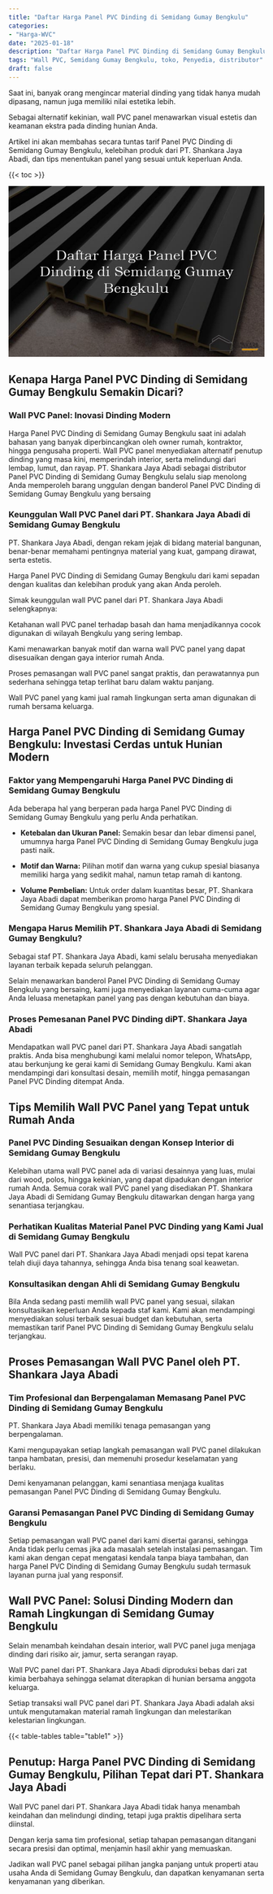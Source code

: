 ```yaml
---
title: "Daftar Harga Panel PVC Dinding di Semidang Gumay Bengkulu"
categories: 
- "Harga-WVC"
date: "2025-01-18"
description: "Daftar Harga Panel PVC Dinding di Semidang Gumay Bengkulu untuk tempat tinggal, kantor, dan gerai. Produk terbaik, variasi motif, warna menarik, beserta layanan penempatan oleh teknisi berpengalaman serta garansi resmi!|Layanan penyediaan Panel PVC Dinding di Semidang Gumay Bengkulu untuk kebutuhan rumah, office, maupun toko, dengan panel unggulan dan penempatan oleh teknisi berpengalaman dan kepastian resmi.|Solusi Panel PVC Dinding di Semidang Gumay Bengkulu yang terpercaya untuk rumah, perkantoran, dan ritel, bersama panel unggulan dan pemasangan oleh teknisi berpengalaman serta jaminan resmi.|Penjualan Panel PVC Dinding di Semidang Gumay Bengkulu untuk tempat tinggal, kantor, dan ritel, dengan panel terbaik dan pemasangan dikerjakan oleh tenaga ahli ahli, dilengkapi beserta kepastian resmi.}"
tags: "Wall PVC, Semidang Gumay Bengkulu, toko, Penyedia, distributor"
draft: false
---
```


Saat ini, banyak orang mengincar material dinding yang tidak hanya mudah dipasang, namun juga memiliki nilai estetika lebih.

Sebagai alternatif kekinian, wall PVC panel menawarkan visual estetis dan keamanan ekstra pada dinding hunian Anda.

Artikel ini akan membahas secara tuntas tarif Panel PVC Dinding di Semidang Gumay Bengkulu, kelebihan produk dari PT. Shankara Jaya Abadi, dan tips menentukan panel yang sesuai untuk keperluan Anda.

{{< toc >}}

![Daftar Harga Panel PVC Dinding di Semidang Gumay Bengkulu](/images/Harga-WVC/Daftar-Harga-Panel-PVC-Dinding-di-Semidang-Gumay-Bengkulu.png)


## Kenapa Harga Panel PVC Dinding di Semidang Gumay Bengkulu Semakin Dicari?

### Wall PVC Panel: Inovasi Dinding Modern

Harga Panel PVC Dinding di Semidang Gumay Bengkulu saat ini adalah bahasan yang banyak diperbincangkan oleh owner rumah, kontraktor, hingga pengusaha properti. Wall PVC panel menyediakan alternatif penutup dinding yang masa kini, memperindah interior, serta melindungi dari lembap, lumut, dan rayap. PT. Shankara Jaya Abadi sebagai distributor Panel PVC Dinding di Semidang Gumay Bengkulu selalu siap menolong Anda memperoleh barang unggulan dengan banderol Panel PVC Dinding di Semidang Gumay Bengkulu yang bersaing

### Keunggulan Wall PVC Panel dari PT. Shankara Jaya Abadi di Semidang Gumay Bengkulu

PT. Shankara Jaya Abadi, dengan rekam jejak di bidang material bangunan, benar-benar memahami pentingnya material yang kuat, gampang dirawat, serta estetis.

Harga Panel PVC Dinding di Semidang Gumay Bengkulu dari kami sepadan dengan kualitas dan kelebihan produk yang akan Anda peroleh.

Simak keunggulan wall PVC panel dari PT. Shankara Jaya Abadi selengkapnya:

Ketahanan wall PVC panel terhadap basah dan hama menjadikannya cocok digunakan di wilayah Bengkulu yang sering lembap.

Kami menawarkan banyak motif dan warna wall PVC panel yang dapat disesuaikan dengan gaya interior rumah Anda.

Proses pemasangan wall PVC panel sangat praktis, dan perawatannya pun sederhana sehingga tetap terlihat baru dalam waktu panjang.

Wall PVC panel yang kami jual ramah lingkungan serta aman digunakan di rumah bersama keluarga.

## Harga Panel PVC Dinding di Semidang Gumay Bengkulu: Investasi Cerdas untuk Hunian Modern

### Faktor yang Mempengaruhi Harga Panel PVC Dinding di Semidang Gumay Bengkulu

Ada beberapa hal yang berperan pada harga Panel PVC Dinding di Semidang Gumay Bengkulu yang perlu Anda perhatikan.

- **Ketebalan dan Ukuran Panel:** Semakin besar dan lebar dimensi panel, umumnya harga Panel PVC Dinding di Semidang Gumay Bengkulu juga pasti naik.

- **Motif dan Warna:** Pilihan motif dan warna yang cukup spesial biasanya memiliki harga yang sedikit mahal, namun tetap ramah di kantong.

- **Volume Pembelian:** Untuk order dalam kuantitas besar, PT. Shankara Jaya Abadi dapat memberikan promo harga Panel PVC Dinding di Semidang Gumay Bengkulu yang spesial.

### Mengapa Harus Memilih PT. Shankara Jaya Abadi di Semidang Gumay Bengkulu?

Sebagai staf PT. Shankara Jaya Abadi, kami selalu berusaha menyediakan layanan terbaik kepada seluruh pelanggan.

Selain menawarkan banderol Panel PVC Dinding di Semidang Gumay Bengkulu yang bersaing, kami juga menyediakan layanan cuma-cuma agar Anda leluasa menetapkan panel yang pas dengan kebutuhan dan biaya.

### Proses Pemesanan Panel PVC Dinding diPT. Shankara Jaya Abadi

Mendapatkan wall PVC panel dari PT. Shankara Jaya Abadi sangatlah praktis. Anda bisa menghubungi kami melalui nomor telepon, WhatsApp, atau berkunjung ke gerai kami di Semidang Gumay Bengkulu. Kami akan mendampingi dari konsultasi desain, memilih motif, hingga pemasangan Panel PVC Dinding ditempat Anda.

## Tips Memilih Wall PVC Panel yang Tepat untuk Rumah Anda

### Panel PVC Dinding Sesuaikan dengan Konsep Interior di Semidang Gumay Bengkulu

Kelebihan utama wall PVC panel ada di variasi desainnya yang luas, mulai dari wood, polos, hingga kekinian, yang dapat dipadukan dengan interior rumah Anda. Semua corak wall PVC panel yang disediakan PT. Shankara Jaya Abadi di Semidang Gumay Bengkulu ditawarkan dengan harga yang senantiasa terjangkau.

### Perhatikan Kualitas Material Panel PVC Dinding yang Kami Jual di Semidang Gumay Bengkulu

Wall PVC panel dari PT. Shankara Jaya Abadi menjadi opsi tepat karena telah diuji daya tahannya, sehingga Anda bisa tenang soal keawetan.

### Konsultasikan dengan Ahli di Semidang Gumay Bengkulu

Bila Anda sedang pasti memilih wall PVC panel yang sesuai, silakan konsultasikan keperluan Anda kepada staf kami. Kami akan mendampingi menyediakan solusi terbaik sesuai budget dan kebutuhan, serta memastikan tarif Panel PVC Dinding di Semidang Gumay Bengkulu selalu terjangkau.

## Proses Pemasangan Wall PVC Panel oleh PT. Shankara Jaya Abadi

### Tim Profesional dan Berpengalaman Memasang Panel PVC Dinding di Semidang Gumay Bengkulu

PT. Shankara Jaya Abadi memiliki tenaga pemasangan yang berpengalaman.

Kami mengupayakan setiap langkah pemasangan wall PVC panel dilakukan tanpa hambatan, presisi, dan memenuhi prosedur keselamatan yang berlaku.

Demi kenyamanan pelanggan, kami senantiasa menjaga kualitas pemasangan Panel PVC Dinding di Semidang Gumay Bengkulu.

### Garansi Pemasangan Panel PVC Dinding di Semidang Gumay Bengkulu

Setiap pemasangan wall PVC panel dari kami disertai garansi, sehingga Anda tidak perlu cemas jika ada masalah setelah instalasi pemasangan. Tim kami akan dengan cepat mengatasi kendala tanpa biaya tambahan, dan harga Panel PVC Dinding di Semidang Gumay Bengkulu sudah termasuk layanan purna jual yang responsif.

## Wall PVC Panel: Solusi Dinding Modern dan Ramah Lingkungan di Semidang Gumay Bengkulu

Selain menambah keindahan desain interior, wall PVC panel juga menjaga dinding dari risiko air, jamur, serta serangan rayap.

Wall PVC panel dari PT. Shankara Jaya Abadi diproduksi bebas dari zat kimia berbahaya sehingga selamat diterapkan di hunian bersama anggota keluarga.

Setiap transaksi wall PVC panel dari PT. Shankara Jaya Abadi adalah aksi untuk mengutamakan material ramah lingkungan dan melestarikan kelestarian lingkungan.

{{< table-tables table="table1" >}}

## Penutup: Harga Panel PVC Dinding di Semidang Gumay Bengkulu, Pilihan Tepat dari PT. Shankara Jaya Abadi

Wall PVC panel dari PT. Shankara Jaya Abadi tidak hanya menambah keindahan dan melindungi dinding, tetapi juga praktis dipelihara serta diinstal.

Dengan kerja sama tim profesional, setiap tahapan pemasangan ditangani secara presisi dan optimal, menjamin hasil akhir yang memuaskan.

Jadikan wall PVC panel sebagai pilihan jangka panjang untuk properti atau usaha Anda di Semidang Gumay Bengkulu, dan dapatkan kenyamanan serta kenyamanan yang diberikan.